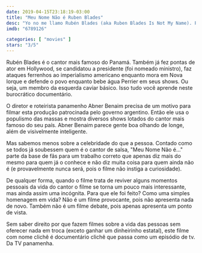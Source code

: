 ```yaml
---
date: 2019-04-15T23:18:19-03:00
title: "Meu Nome Não é Ruben Blades"
desc: "Yo no me llamo Rubén Blades (aka Ruben Blades Is Not My Name). Panamá, Argentina, Colômbia, 2018. Dirigido e escrito por Abner Benaim. Rubén Blades, Residente, Gilberto Santa Rosa. Visto na Argentina em espanhol."
imdb: "6789126"

categories: [ "movies" ]
stars: "3/5"
---
```

Rubén Blades é o cantor mais famoso do Panamá. Também já fez pontas de ator em Hollywood, se candidatou a presidente (foi nomeado ministro), faz ataques ferrenhos ao imperialismo americano enquanto mora em Nova Iorque e defende o povo enquanto bebe água Perrier em seus shows. Ou seja, um membro da esquerda caviar básico. Isso tudo você aprende neste burocrático documentário.

O diretor e roteirista panamenho Abner Benaim precisa de um motivo para filmar esta produção patrocinada pelo governo argentino. Então ele usa o populismo das massas e mostra diversos shows lotados do cantor mais famoso do seu país. Abner Benaim parece gente boa olhando de longe, além de visivelmente inteligente.

Mas sabemos menos sobre a celebridade do que a pessoa. Contado como se todos já soubessem quem é o cantor de salsa, "Meu Nome Não é..." parte da base de fãs para um trabalho correto que apenas diz mais do mesmo para quem já o conhece e não diz muita coisa para quem ainda não é (e provavelmente nunca será, pois o filme não instiga a curiosidade).

De qualquer forma, quando o filme trata de reviver alguns momentos pessoais da vida do cantor o filme se torna um pouco mais interessante, mas ainda assim uma incógnita. Para que ele foi feito? Como uma simples homenagem em vida? Não é um filme provocante, pois não apresenta nada de novo. Também não é um filme debate, pois apenas apresenta um ponto de vista.

Sem saber direito por que fazem filmes sobre a vida das pessoas sem oferecer nada em troca (exceto ganhar um dinheirinho estatal), este filme com nome clichê é documentário clichê que passa como um episódio de tv. Da TV panamenha.
